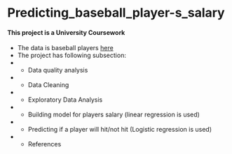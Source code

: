 # Predicting_baseball_player-s_salary

#### This project is a University Coursework

- The data is baseball players [here](https://raw.githubusercontent.com/mjshepperd/CS5702-Data/master/CS5801_data.rda)
- The project has following subsection:
- - Data quality analysis
- - Data Cleaning
- - Exploratory Data Analysis
- - Building model for players salary (linear regression is used)
- - Predicting if a player will hit/not hit (Logistic regression is used)
- - References
